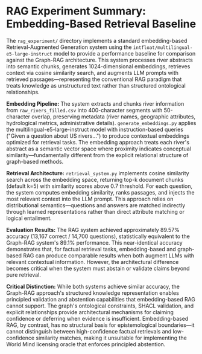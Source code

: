 # RAG Experiment Summary: Embedding-Based Retrieval Baseline

The `rag_experiment/` directory implements a standard embedding-based Retrieval-Augmented Generation system using the `intfloat/multilingual-e5-large-instruct` model to provide a performance baseline for comparison against the Graph-RAG architecture. This system processes river abstracts into semantic chunks, generates 1024-dimensional embeddings, retrieves context via cosine similarity search, and augments LLM prompts with retrieved passages—representing the conventional RAG paradigm that treats knowledge as unstructured text rather than structured ontological relationships.

**Embedding Pipeline:** The system extracts and chunks river information from `raw_rivers_filled.csv` into 400-character segments with 50-character overlap, preserving metadata (river names, geographic attributes, hydrological metrics, administrative details). `generate_embeddings.py` applies the multilingual-e5-large-instruct model with instruction-based queries ("Given a question about US rivers...") to produce contextual embeddings optimized for retrieval tasks. The embedding approach treats each river's abstract as a semantic vector space where proximity indicates conceptual similarity—fundamentally different from the explicit relational structure of graph-based methods.

**Retrieval Architecture:** `retrieval_system.py` implements cosine similarity search across the embedding space, returning top-k document chunks (default k=5) with similarity scores above 0.7 threshold. For each question, the system computes embedding similarity, ranks passages, and injects the most relevant context into the LLM prompt. This approach relies on distributional semantics—questions and answers are matched indirectly through learned representations rather than direct attribute matching or logical entailment.

**Evaluation Results:** The RAG system achieved approximately 89.57% accuracy (13,167 correct / 14,700 questions), statistically equivalent to the Graph-RAG system's 89.1% performance. This near-identical accuracy demonstrates that, for factual retrieval tasks, embedding-based and graph-based RAG can produce comparable results when both augment LLMs with relevant contextual information. However, the architectural difference becomes critical when the system must abstain or validate claims beyond pure retrieval.

**Critical Distinction:** While both systems achieve similar accuracy, the Graph-RAG approach's structured knowledge representation enables principled validation and abstention capabilities that embedding-based RAG cannot support. The graph's ontological constraints, SHACL validation, and explicit relationships provide architectural mechanisms for claiming confidence or deferring when evidence is insufficient. Embedding-based RAG, by contrast, has no structural basis for epistemological boundaries—it cannot distinguish between high-confidence factual retrievals and low-confidence similarity matches, making it unsuitable for implementing the World Mind licensing oracle that enforces principled abstention.

